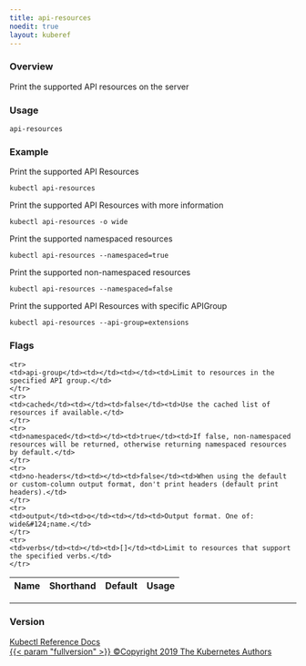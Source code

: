 ```yaml
---
title: api-resources
noedit: true
layout: kuberef
---
```


### Overview
Print the supported API resources on the server

### Usage

`api-resources`


### Example

 Print the supported API Resources

```shell
kubectl api-resources
```

 Print the supported API Resources with more information

```shell
kubectl api-resources -o wide
```

 Print the supported namespaced resources

```shell
kubectl api-resources --namespaced=true
```

 Print the supported non-namespaced resources

```shell
kubectl api-resources --namespaced=false
```

 Print the supported API Resources with specific APIGroup

```shell
kubectl api-resources --api-group=extensions
```




### Flags

<div class="table-responsive"><table class="table table-bordered">
<thead class="thead-light">
<tr>
            <th>Name</th>
            <th>Shorthand</th>
            <th>Default</th>
            <th>Usage</th>
        </tr>
    </thead>
    <tbody>
    
    <tr>
    <td>api-group</td><td></td><td></td><td>Limit to resources in the specified API group.</td>
    </tr>
    <tr>
    <td>cached</td><td></td><td>false</td><td>Use the cached list of resources if available.</td>
    </tr>
    <tr>
    <td>namespaced</td><td></td><td>true</td><td>If false, non-namespaced resources will be returned, otherwise returning namespaced resources by default.</td>
    </tr>
    <tr>
    <td>no-headers</td><td></td><td>false</td><td>When using the default or custom-column output format, don't print headers (default print headers).</td>
    </tr>
    <tr>
    <td>output</td><td>o</td><td></td><td>Output format. One of: wide&#124;name.</td>
    </tr>
    <tr>
    <td>verbs</td><td></td><td>[]</td><td>Limit to resources that support the specified verbs.</td>
    </tr>
</tbody>
</table></div>




<hr>


### Version

<div class="kubectl-reference-copyright">

<a href="https://github.com/kubernetes/kubernetes">Kubectl Reference Docs  
{{< param "fullversion" >}}   &#xa9;Copyright 2019 The Kubernetes Authors</a>

</div>

